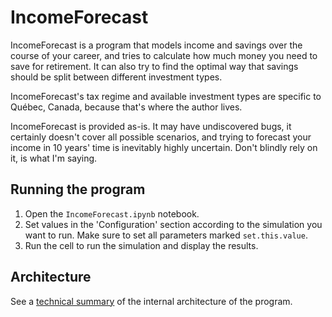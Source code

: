 # IncomeForecast

IncomeForecast is a program that models income and savings over the course of your career, and tries to calculate how much money you need to save for retirement. It can also try to find the optimal way that savings should be split between different investment types.

IncomeForecast's tax regime and available investment types are specific to Québec, Canada, because that's where the author lives.

IncomeForecast is provided as-is. It may have undiscovered bugs, it certainly doesn't cover all possible scenarios, and trying to forecast your income in 10 years' time is inevitably highly uncertain. Don't blindly rely on it, is what I'm saying.

## Running the program

1. Open the `IncomeForecast.ipynb` notebook.
2. Set values in the 'Configuration' section according to the simulation you want to run. Make sure to set all parameters marked `set.this.value`.
3. Run the cell to run the simulation and display the results.

## Architecture

See a [technical summary](architecture.md) of the internal architecture of the program.